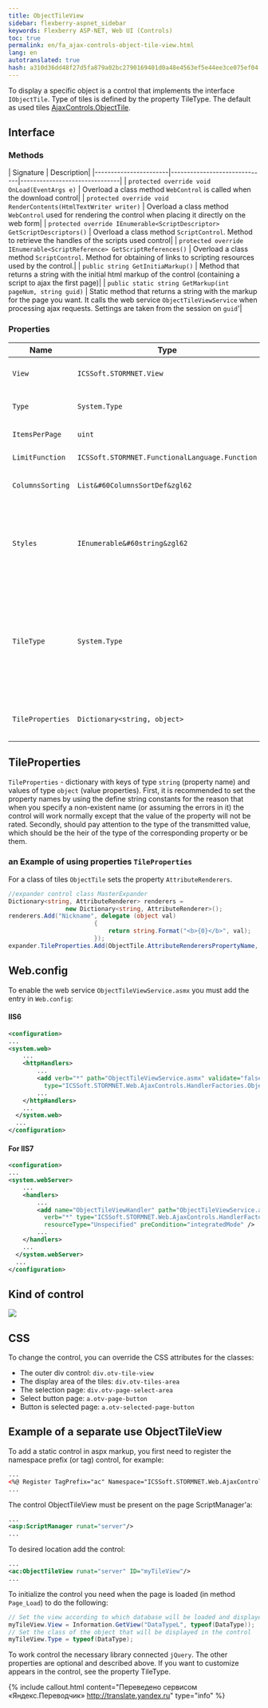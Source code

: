 ```yaml
--- 
title: ObjectTileView 
sidebar: flexberry-aspnet_sidebar 
keywords: Flexberry ASP-NET, Web UI (Controls) 
toc: true 
permalink: en/fa_ajax-controls-object-tile-view.html 
lang: en 
autotranslated: true 
hash: a310d36dd48f27d5fa879a02bc2790169401d0a48e4563ef5e44ee3ce075ef04 
--- 
```


To display a specific object is a control that implements the interface `IObjectTile`. Type of tiles is defined by the property TileType. The default as used tiles [AjaxControls.ObjectTile](fa_ajax-controls-object-tile.html). 

## Interface 

### Methods 

| Signature | Description| 
|-----------------------|------------------------------|-------------------------------| 
| `protected override void OnLoad(EventArgs e)` | Overload a class method `WebControl` is called when the download control| 
| `protected override void RenderContents(HtmlTextWriter writer)` | Overload a class method `WebControl` used for rendering the control when placing it directly on the web form| 
| `protected override IEnumerable<SсriptDesсriptor> GetSсriptDesсriptors()` | Overload a class method `SсriptControl`. Method to retrieve the handles of the scripts used control| 
| `protected override IEnumerable<SсriptReference> GetSсriptReferences()` | Overload a class method `SсriptControl`. Method for obtaining of links to scripting resources used by the control.| 
| `public string GetInitiaMarkup()` | Method that returns a string with the initial html markup of the control (containing a script to ajax the first page)| 
| `public static string GetMarkup(int pageNum, string guid)` | Static method that returns a string with the markup for the page you want. It calls the web service `ObjectTileViewService` when processing ajax requests. Settings are taken from the session on `guid`'| 

### Properties 

| Name | Type | Description| 
|-------------------------|---------------------------|----------------------------------| 
| `View` | `ICSSoft.STORMNET.View` | Used to set or retrieve the view according to which objects are displayed| 
| `Type` | `System.Type` | Used to set or retrieve the type of objects you want to upload and display| 
| `ItemsPerPage` | `uint` | Number of tiles per page (if `0`, the paging is off)| 
| `LimitFunction` | `ICSSoft.STORMNET.FunctionalLanguage.Function` | Restriction on downloadable objects| 
| `ColumnsSorting` | `List&#60ColumnsSortDef&zgl62` | List records the columns on which to sort the displayed objects, in order of priority| 
| `Styles` | `IEnumerable&#60string&zgl62` | interface Implementation `IHavingResources`. Use to retrieve collections related to control of resources (CSS). But when you call a method `OnLoad` resources are automatically added to the page| 
| `TileType` | `System.Type` | Grade control to be used as a tile (to display a single object). Must implement `AjaxControls.IObjectTile`. To the head of the page to connect stylesheets used control, you can implement an interface `AjaxConrols.IHavingResources`. By default, the class [AjaxControls.ObjectTile](fa_ajax-controls-object-tile.html)| 
| `TileProperties` | `Dictionary<string, object>` | Property allowing to specify the values of custom properties for the displayed tiles. Described in detail below| 

## TileProperties 

`TileProperties` - dictionary with keys of type `string` (property name) and values of type `object` (value properties). First, it is recommended to set the property names by using the define string constants for the reason that when you specify a non-existent name (or assuming the errors in it) the control will work normally except that the value of the property will not be rated. Secondly, should pay attention to the type of the transmitted value, which should be the heir of the type of the corresponding property or be them. 

### an Example of using properties `TileProperties` 

For a class of tiles `ObjectTile` sets the property `AttributeRenderers`. 

```csharp
//expander control class MasterExpander 
Dictionary<string, AttributeRenderer> renderers = 
                new Dictionary<string, AttributeRenderer>();
renderers.Add("Nickname", delegate (object val)
                        {
                            return string.Format("<b>{0}</b>", val);
                        });
expander.TileProperties.Add(ObjectTile.AttributeRenderersPropertyName, renderers);
``` 

## Web.config 

To enable the web service `ObjectTileViewService.asmx` you must add the entry in `Web.config`: 

#### IIS6 

```xml
<configuration>
...
<system.web>
    ...
    <httpHandlers>
        ...
        <add verb="*" path="ObjectTileViewService.asmx" validate="false" 
          type="ICSSoft.STORMNET.Web.AjaxControls.HandlerFactories.ObjectTileViewHandlerFactory" />
        ...  
    </httpHandlers>
    ...
  </system.web>
  ...
</configuration>
``` 

#### For IIS7 

```xml
<configuration>
...
<system.webServer>
    ...
    <handlers>
        ...
        <add name="ObjectTileViewHandler" path="ObjectTileViewService.asmx" 
          verb="*" type="ICSSoft.STORMNET.Web.AjaxControls.HandlerFactories.ObjectTileViewHandlerFactory" 
          resourceType="Unspecified" preCondition="integratedMode" />
        ...  
    </handlers>
    ...
  </system.webServer>
  ...
</configuration>
``` 

## Kind of control 

![](/images/pages/products/flexberry-aspnet/controls/object-tile-view.png) 

## CSS 

To change the control, you can override the CSS attributes for the classes: 

* The outer div control: `div.otv-tile-view` 
* The display area of the tiles: `div.otv-tiles-area` 
* The selection page: `div.otv-page-select-area` 
* Select button page: `a.otv-page-button` 
* Button is selected page: `a.otv-selected-page-button` 

## Example of a separate use ObjectTileView 

To add a static control in aspx markup, you first need to register the namespace prefix (or tag) control, for example: 

```xml
...
<%@ Register TagPrefix="ac" Namespace="ICSSoft.STORMNET.Web.AjaxControls" Assembly="ICSSoft.STORMNET.Web.AjaxControls" %>
...
``` 

The control ObjectTileView must be present on the page ScriptManager'a: 

```xml
...
<asp:ScriptManager runat="server"/>
...
``` 

To desired location add the control: 

```xml
...
<ac:ObjectTileView runat="server" ID="myTileView"/>
...
``` 

To initialize the control you need when the page is loaded (in method `Page_Load`) to do the following: 

```csharp
// Set the view according to which database will be loaded and displayed objects 
myTileView.View = Information.GetView("DataTypeL", typeof(DataType));
// Set the class of the object that will be displayed in the control 
myTileView.Type = typeof(DataType);
``` 

To work control the necessary library connected `jQuery`. The other properties are optional and described above. If you want to customize appears in the control, see the property TileType. 



{% include callout.html content="Переведено сервисом «Яндекс.Переводчик» <http://translate.yandex.ru>" type="info" %}